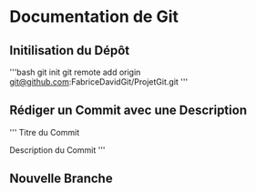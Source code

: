 # Documentation de Git

## Initilisation du Dépôt

'''bash
git init
git remote add origin git@github.com:FabriceDavidGit/ProjetGit.git
'''

## Rédiger un Commit avec une Description
'''
Titre du Commit

Description du Commit
'''
## Nouvelle Branche
